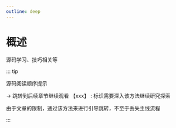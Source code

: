 ```yaml
---
outline: deep
---
```

# 概述

源码学习、技巧相关等

::: tip

源码阅读顺序提示

 -> 跳转到后续章节继续观看 【xxx】 : 标识需要深入该方法继续研究探索

由于文章的限制，通过该方法来进行引导跳转，不至于丢失主线流程

:::

